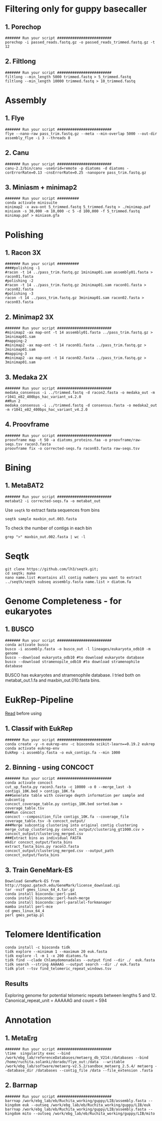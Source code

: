 # Filtering only for guppy basecaller
## 1. Porechop
```
####### Run your script #########################
porechop -i passed_reads.fastq.gz -o passed_reads_trimmed.fastq.gz -t 12
```
## 2. Filtlong
```
####### Run your script #########################
filtlong --min_length 5000 trimmed.fastq > 5_trimmed.fastq
filtlong --min_length 10000 trimmed.fastq > 10_trimmed.fastq
```
# Assembly
## 1. Flye
```
####### Run your script #########################
flye --nano-raw pass_trim.fastq.gz --meta --min-overlap 5000 --out-dir assembly_flye -i 3 --threads 8
```
## 2. Canu
```
####### Run your script #########################
canu-2.2/bin/canu -useGrid=remote -p diatoms -d diatoms -corErrorRate=0.13 -cnsErrorRate=0.25 -nanopore pass_trim.fastq.gz
```
## 3. Miniasm + minimap2
```
####### Run your script ##########
conda activate minisuite
minimap2 -x ava-ont 5_trimmed.fastq 5_trimmed.fastq > ./minimap.paf
miniasm -s 30,000 -m 10,000 -c 5 -d 100,000 -f 5_trimmed.fastq minimap.paf > miniasm.gfa
```
# Polishing
## 1. Racon 3X
```
####### Run your script ##########
####polishing -1
#racon -t 14 ../pass_trim.fastq.gz 1minimap01.sam assembly01.fasta > racon01.fasta
#polishing -2
#racon -t 14 ../pass_trim.fastq.gz 2minimap01.sam racon01.fasta > racon02.fasta
#polishing -3
racon -t 14 ../pass_trim.fastq.gz 3minimap01.sam racon02.fasta > racon03.fasta
```
## 2. Minimap2 3X
```
####### Run your script #########################
#minimap2 -ax map-ont -t 14 assembly01.fasta ../pass_trim.fastq.gz > 1minimap01.sam
#mapping-2
#minimap2 -ax map-ont -t 14 racon01.fasta ../pass_trim.fastq.gz > 2minimap01.sam
#mapping-3
#minimap2 -ax map-ont -t 14 racon02.fasta ../pass_trim.fastq.gz > 3minimap01.sam
```
## 3. Medaka 2X
```
####### Run your script #########################
medaka_consensus -i ../trimmed.fastq -d racon2.fasta -o medaka_out -m r1041_e82_400bps_hac_variant_v4.2.0
##Run 2
medaka_consensus -i ../trimmed.fastq -d consensus.fasta -o medaka2_out -m r1041_e82_400bps_hac_variant_v4.2.0
```

## 4. Proovframe
```
####### Run your script #########################
proovframe map -t 50 -a diatoms_proteins.faa -o proovframe/raw-seqs.tsv racon3.fasta
proovframe fix -o corrected-seqs.fa racon03.fasta raw-seqs.tsv
```
# Bining 
## 1. MetaBAT2
```
####### Run your script #########################
metabat2 -i corrected-seqs.fa -o metabat_out
```
Use ```seqtk``` to extract fasta sequences from bins
```
seqtk sample maxbin_out.003.fasta 
```
To check the number of contigs in each bin
```
grep ">" maxbin_out.002.fasta | wc -l
```
# Seqtk
```
git clone https://github.com/lh3/seqtk.git;
cd seqtk; make
nano name.list #contains all contig numbers you want to extract
../seqtk/seqtk subseq assembly.fasta name.list > diatom.fa
```
# Genome Completeness - for eukaryotes
## 1. BUSCO
```
####### Run your script #########################
conda activate busco
busco -i assembly.fasta -o busco_out -l lineages/eukaryota_odb10 -m genome
busco --download eukaryota_odb10 #to download eukaryote database
busco --download stramenopile_odb10 #to download stramenophile database
```
BUSCO has eukaryotes and stramenophile database. I tried both on metabat_out.1.fa and maxbin_out.010.fasta bins. 
# EukRep-Pipeline 
[Read](https://github.com/patrickwest/EukRep_Pipeline) before using 
## 1. Classif with EukRep
```
####### Run your script #########################
conda create -y -n eukrep-env -c bioconda scikit-learn==0.19.2 eukrep
conda activate eukrep-env
EukRep -i assembly.fasta -o euk_contigs.fa --min 1000
```
## 2. Binning - using CONCOCT
```
####### Run your script #########################
conda activate concoct
cut_up_fasta.py racon3.fasta -c 10000 -o 0 --merge_last -b contigs_10K.bed > contigs_10K.fa
###Generate table with coverage depth information per sample and subcontig
concoct_coverage_table.py contigs_10K.bed sorted.bam > coverage_table.tsv
###Run concoct
concoct --composition_file contigs_10K.fa --coverage_file coverage_table.tsv -b concoct_output/
###Merge subcontig clustering into original contig clustering
merge_cutup_clustering.py concoct_output/clustering_gt1000.csv > concoct_output/clustering_merged.csv
###Extract bins as individual FASTA
mkdir concoct_output/fasta_bins
extract_fasta_bins.py racon3.fasta concoct_output/clustering_merged.csv --output_path concoct_output/fasta_bins
```
## 3. Train GeneMark-ES
```
Download GeneMark-ES from http://topaz.gatech.edu/GeneMark/license_download.cgi
tar -xvzf gmes_linux_64_4.tar.gz
conda install bioconda::perl-yaml
conda install bioconda::perl-hash-merge
conda install bioconda::perl-parallel-forkmanager
mamba install perl-mce
cd gmes_linux_64_4
perl gmes_petap.pl
```
# Telomere Identification
```
conda install -c bioconda tidk
tidk explore --minimum 1 --maximum 20 euk.fasta
tidk explore -l -m 1 -x 200 diatoms.fa
tidk find --clade Chlamydomonadales --output find --dir ./  euk.fasta
tidk search --string AAAAAG --output search --dir ./ euk.fasta
tidk plot --tsv find_telomeric_repeat_windows.tsv
```
## Results
Exploring genome for potential telomeric repeats between lengths 5 and 12. Canonical_repeat_unit	= AAAAAG	and count = 594
# Annotation
## 1. MetaErg 
```
####### Run your script #########################
\time  singularity exec --bind /work/ebg_lab/referenceDatabases/metaerg_db_V214:/databases --bind /home/ruchita.solanki/dorado/flye_out:/data  --writable /work/ebg_lab/software/metaerg-v2.5.2/sandbox_metaerg_2.5.4/ metaerg --database_dir /databases --contig_file /data --file_extension .fasta
```
## 2. Barrnap
```
####### Run your script #########################
barrnap /work/ebg_lab/eb/Ruchita_working/guppy/LIB/assembly.fasta --kingdom euk --outseq /work/ebg_lab/eb/Ruchita_working/guppy/LIB/euk
barrnap /work/ebg_lab/eb/Ruchita_working/guppy/LIB/assembly.fasta --kingdom mito --outseq /work/ebg_lab/eb/Ruchita_working/guppy/LIB/mito
```
